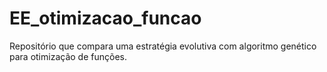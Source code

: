 # EE_otimizacao_funcao
Repositório que compara uma estratégia evolutiva com algoritmo genético para otimização de funções.
